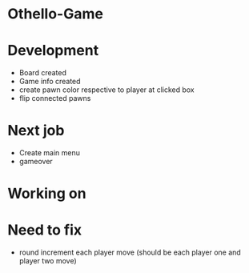 # Othello-Game

# Development
- Board created
- Game info created
- create pawn color respective to player at clicked box
- flip connected pawns

# Next job
- Create main menu
- gameover 

# Working on

# Need to fix
- round increment each player move (should be each player one and player two move)